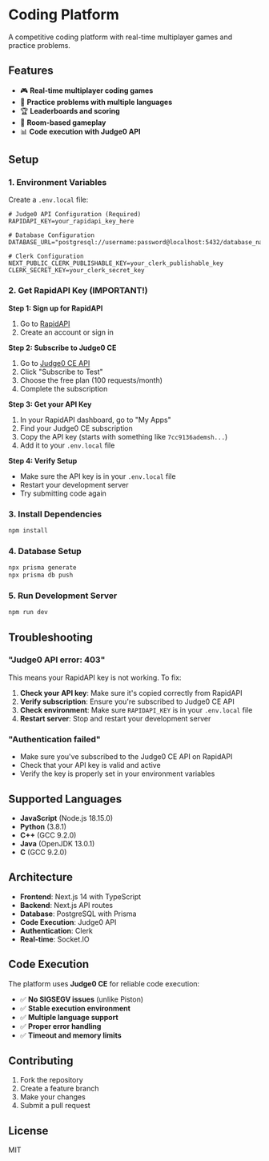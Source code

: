 # Coding Platform

A competitive coding platform with real-time multiplayer games and practice problems.

## Features

- 🎮 **Real-time multiplayer coding games**
- 📝 **Practice problems with multiple languages**
- 🏆 **Leaderboards and scoring**
- 👥 **Room-based gameplay**
- 📊 **Code execution with Judge0 API**

## Setup

### 1. Environment Variables

Create a `.env.local` file:

```env
# Judge0 API Configuration (Required)
RAPIDAPI_KEY=your_rapidapi_key_here

# Database Configuration
DATABASE_URL="postgresql://username:password@localhost:5432/database_name"

# Clerk Configuration
NEXT_PUBLIC_CLERK_PUBLISHABLE_KEY=your_clerk_publishable_key
CLERK_SECRET_KEY=your_clerk_secret_key
```

### 2. Get RapidAPI Key (IMPORTANT!)

**Step 1: Sign up for RapidAPI**
1. Go to [RapidAPI](https://rapidapi.com)
2. Create an account or sign in

**Step 2: Subscribe to Judge0 CE**
1. Go to [Judge0 CE API](https://rapidapi.com/judge0-official/api/judge0-ce)
2. Click "Subscribe to Test"
3. Choose the free plan (100 requests/month)
4. Complete the subscription

**Step 3: Get your API Key**
1. In your RapidAPI dashboard, go to "My Apps"
2. Find your Judge0 CE subscription
3. Copy the API key (starts with something like `7cc9136ademsh...`)
4. Add it to your `.env.local` file

**Step 4: Verify Setup**
- Make sure the API key is in your `.env.local` file
- Restart your development server
- Try submitting code again

### 3. Install Dependencies

```bash
npm install
```

### 4. Database Setup

```bash
npx prisma generate
npx prisma db push
```

### 5. Run Development Server

```bash
npm run dev
```

## Troubleshooting

### "Judge0 API error: 403"
This means your RapidAPI key is not working. To fix:

1. **Check your API key**: Make sure it's copied correctly from RapidAPI
2. **Verify subscription**: Ensure you're subscribed to Judge0 CE API
3. **Check environment**: Make sure `RAPIDAPI_KEY` is in your `.env.local` file
4. **Restart server**: Stop and restart your development server

### "Authentication failed"
- Make sure you've subscribed to the Judge0 CE API on RapidAPI
- Check that your API key is valid and active
- Verify the key is properly set in your environment variables

## Supported Languages

- **JavaScript** (Node.js 18.15.0)
- **Python** (3.8.1)
- **C++** (GCC 9.2.0)
- **Java** (OpenJDK 13.0.1)
- **C** (GCC 9.2.0)

## Architecture

- **Frontend**: Next.js 14 with TypeScript
- **Backend**: Next.js API routes
- **Database**: PostgreSQL with Prisma
- **Code Execution**: Judge0 API
- **Authentication**: Clerk
- **Real-time**: Socket.IO

## Code Execution

The platform uses **Judge0 CE** for reliable code execution:

- ✅ **No SIGSEGV issues** (unlike Piston)
- ✅ **Stable execution environment**
- ✅ **Multiple language support**
- ✅ **Proper error handling**
- ✅ **Timeout and memory limits**

## Contributing

1. Fork the repository
2. Create a feature branch
3. Make your changes
4. Submit a pull request

## License

MIT
